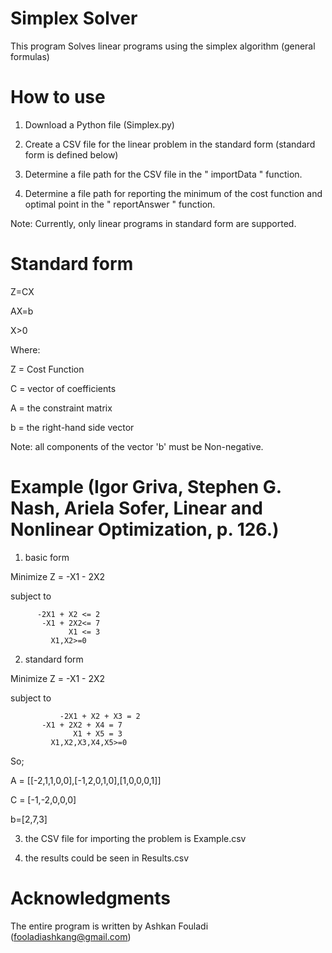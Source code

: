 # Simplex Solver

This program Solves linear programs using the simplex algorithm (general formulas)

# How to use 

1. Download a Python file (Simplex.py)

2. Create a CSV file for the linear problem in the standard form (standard form is defined below)

3. Determine a file path for the CSV file in the " importData " function.

4. Determine a file path for reporting the minimum of the cost function and optimal point in the " reportAnswer " function. 

Note: Currently, only linear programs in standard form are supported.


# Standard form 

Z=CX

AX=b 

X>0

Where: 

Z = Cost Function 

C = vector of coefficients 

A = the constraint matrix 

b = the right-hand side vector 

Note: all components of the vector 'b' must be Non-negative.

# Example (Igor Griva, Stephen G. Nash, Ariela Sofer, Linear and Nonlinear Optimization, p. 126.)

1) basic form 

Minimize      Z = -X1 - 2X2

subject to 
	      
	      -2X1 + X2 <= 2
	       -X1 + 2X2<= 7
	             X1 <= 3
             X1,X2>=0

2) standard form 

Minimize   	Z = -X1 - 2X2

subject to  

               -2X1 + X2 + X3 = 2
	       -X1 + 2X2 + X4 = 7
	              X1 + X5 = 3
             X1,X2,X3,X4,X5>=0              
So; 

A = [[-2,1,1,0,0],[-1,2,0,1,0],[1,0,0,0,1]]

C = [-1,-2,0,0,0]

b=[2,7,3]

3) the CSV file for importing the problem is Example.csv

4) the results could be seen in Results.csv


# Acknowledgments

The entire program is written by Ashkan Fouladi (fooladiashkang@gmail.com)

